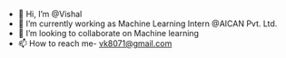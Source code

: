 - 👋 Hi, I’m @Vishal
- 🌱 I’m currently working as Machine Learning Intern @AICAN Pvt. Ltd.
- 💞️ I’m looking to collaborate on Machine learning
- 📫 How to reach me- vk8071@gmail.com
  

<!---
Vishal-1107/Vishal-1107 is a ✨ special ✨ repository because its `README.md` (this file) appears on your GitHub profile.
You can click the Preview link to take a look at your changes.
--->
